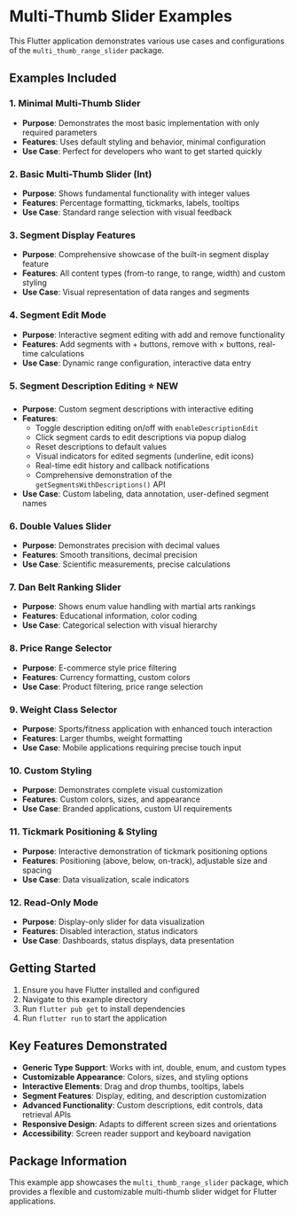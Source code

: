 # Multi-Thumb Slider Examples

This Flutter application demonstrates various use cases and configurations of the `multi_thumb_range_slider` package.

## Examples Included

### 1. Minimal Multi-Thumb Slider
- **Purpose**: Demonstrates the most basic implementation with only required parameters
- **Features**: Uses default styling and behavior, minimal configuration
- **Use Case**: Perfect for developers who want to get started quickly

### 2. Basic Multi-Thumb Slider (Int)
- **Purpose**: Shows fundamental functionality with integer values
- **Features**: Percentage formatting, tickmarks, labels, tooltips
- **Use Case**: Standard range selection with visual feedback

### 3. Segment Display Features
- **Purpose**: Comprehensive showcase of the built-in segment display feature
- **Features**: All content types (from-to range, to range, width) and custom styling
- **Use Case**: Visual representation of data ranges and segments

### 4. Segment Edit Mode
- **Purpose**: Interactive segment editing with add and remove functionality
- **Features**: Add segments with + buttons, remove with × buttons, real-time calculations
- **Use Case**: Dynamic range configuration, interactive data entry

### 5. Segment Description Editing ⭐ **NEW**
- **Purpose**: Custom segment descriptions with interactive editing
- **Features**: 
  - Toggle description editing on/off with `enableDescriptionEdit`
  - Click segment cards to edit descriptions via popup dialog
  - Reset descriptions to default values
  - Visual indicators for edited segments (underline, edit icons)
  - Real-time edit history and callback notifications
  - Comprehensive demonstration of the `getSegmentsWithDescriptions()` API
- **Use Case**: Custom labeling, data annotation, user-defined segment names

### 6. Double Values Slider
- **Purpose**: Demonstrates precision with decimal values
- **Features**: Smooth transitions, decimal precision
- **Use Case**: Scientific measurements, precise calculations

### 7. Dan Belt Ranking Slider
- **Purpose**: Shows enum value handling with martial arts rankings
- **Features**: Educational information, color coding
- **Use Case**: Categorical selection with visual hierarchy

### 8. Price Range Selector
- **Purpose**: E-commerce style price filtering
- **Features**: Currency formatting, custom colors
- **Use Case**: Product filtering, price range selection

### 9. Weight Class Selector
- **Purpose**: Sports/fitness application with enhanced touch interaction
- **Features**: Larger thumbs, weight formatting
- **Use Case**: Mobile applications requiring precise touch input

### 10. Custom Styling
- **Purpose**: Demonstrates complete visual customization
- **Features**: Custom colors, sizes, and appearance
- **Use Case**: Branded applications, custom UI requirements

### 11. Tickmark Positioning & Styling
- **Purpose**: Interactive demonstration of tickmark positioning options
- **Features**: Positioning (above, below, on-track), adjustable size and spacing
- **Use Case**: Data visualization, scale indicators

### 12. Read-Only Mode
- **Purpose**: Display-only slider for data visualization
- **Features**: Disabled interaction, status indicators
- **Use Case**: Dashboards, status displays, data presentation

## Getting Started

1. Ensure you have Flutter installed and configured
2. Navigate to this example directory
3. Run `flutter pub get` to install dependencies
4. Run `flutter run` to start the application

## Key Features Demonstrated

- **Generic Type Support**: Works with int, double, enum, and custom types
- **Customizable Appearance**: Colors, sizes, and styling options
- **Interactive Elements**: Drag and drop thumbs, tooltips, labels
- **Segment Features**: Display, editing, and description customization
- **Advanced Functionality**: Custom descriptions, edit controls, data retrieval APIs
- **Responsive Design**: Adapts to different screen sizes and orientations
- **Accessibility**: Screen reader support and keyboard navigation

## Package Information

This example app showcases the `multi_thumb_range_slider` package, which provides a flexible and customizable multi-thumb slider widget for Flutter applications.
